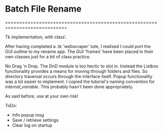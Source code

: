 # Batch File Rename
============================================================================

Tk implementation, with class'.

After having completed a .tk 'webscraper' tute, I realised I could port the GUI outline to my rename app. The GUI 'frames' have been placed in their own classes just for a bit of class practice.

No Drag 'n Drop. The DnD module is too hectic to slot in. Instead the Listbox functionality provides a means for moving through folders and files. So directory traversal occurs through the interface itself. Popup functionality was a lot easier to implement. I copied the tutorial's naming convention for _internal_variable._ This probably hasn't been done appropriately. 

As said before, use at your own risk!

ToDo:
- Info popup msg
- Save / retrieve settings
- Clear log on startup


